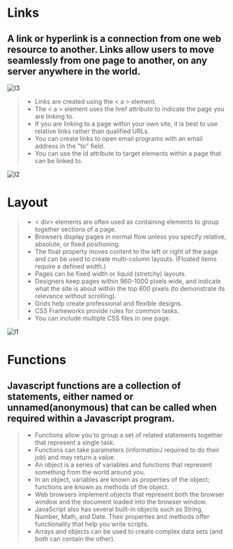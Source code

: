# Links
## A link or hyperlink is a connection from one web resource to another. Links allow users to move seamlessly from one page to another, on any server anywhere in the world.


![I3](https://i.ytimg.com/vi/j8ijFZbfEqM/maxresdefault.jpg)

> - Links are created using the < a > element.
> - The < a > element uses the href attribute to indicate the page you are linking to.
> - If you are linking to a page within your own site, it is best to use relative links rather than qualified URLs.
> - You can create links to open email programs with an email address in the "to" field.
> - You can use the id attribute to target elements within a page that can be linked to.

![I2](https://ninjaforms.com/wp-content/uploads/edd/2013/01/layout-styles.png)

# Layout 

> - < div> elements are often used as containing elements to group together sections of a page.
> - Browsers display pages in normal flow unless you specify relative, absolute, or fixed positioning.
> - The float property moves content to the left or right of the page and can be used to create multi-column layouts. (Floated items require a defined width.)
> - Pages can be fixed width or liquid (stretchy) layouts.
> - Designers keep pages within 960-1000 pixels wide, and indicate what the site is about within the top 600 pixels (to demonstrate its relevance without scrolling).
> - Grids help create professional and flexible designs.
> - CSS Frameworks provide rules for common tasks.
> - You can include multiple CSS files in one page.

![I1](https://blog.alexdevero.com/wp-content/uploads/2020/01/javascript-functions-all-you-need-to-know-pt.1.jpg)

# Functions 
## Javascript functions are a collection of statements, either named or unnamed(anonymous) that can be called when required within a Javascript program.

> - Functions allow you to group a set of related statements together that represent a single task.
> - Functions can take parameters (informatiorJ required to do their job) and may return a value.
> - An object is a series of variables and functions that represent something from the world around you.
> - In an object, variables are known as properties of the object; functions are known as methods of the object.
> - Web browsers implement objects that represent both the browser window and the document loaded into the browser window.
> - JavaScript also has several built-in objects such as String, Number, Math, and Date. Their properties and methods offer functionality that help you write scripts.
> - Arrays and objects can be used to create complex data sets (and both can contain the other). 
